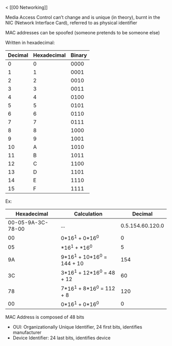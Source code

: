 < [[00 Networking]]

Media Access Control can’t change and is unique (in theory), burnt in the NIC (Network Interface Card), referred to as physical identifier

MAC addresses can be spoofed (someone pretends to be someone else)

Written in hexadecimal:

| Decimal | Hexadecimal | Binary |
| ------- | ----------- | ------ |
| 0       | 0           | 0000   |
| 1       | 1           | 0001   |
| 2       | 2           | 0010   |
| 3       | 3           | 0011   |
| 4       | 4           | 0100   |
| 5       | 5           | 0101   |
| 6       | 6           | 0110   |
| 7       | 7           | 0111   |
| 8       | 8           | 1000   |
| 9       | 9           | 1001   |
| 10      | A           | 1010   |
| 11      | B           | 1011   |
| 12      | C           | 1100   |
| 13      | D           | 1101   |
| 14      | E           | 1110   |
| 15      | F           | 1111   |
Ex: 

| Hexadecimal       | Calculation                       | Decimal          |
| ----------------- | --------------------------------- | ---------------- |
| 00-05-9A-3C-78-00 | ...                               | 0.5.154.60.120.0 |
| 00                | 0\*$16^1$ + 0\*$16^0$             | 0                |
| 05                | \*$16^1$ + \*$16^0$               | 5                |
| 9A                | 9\*$16^1$ + 10\*$16^0$ = 144 + 10 | 154              |
| 3C                | 3\*$16^1$ + 12\*$16^0$ = 48 + 12  | 60               |
| 78                | 7\*$16^1$ + 8\*$16^0$ = 112 + 8   | 120              |
| 00                | 0\*$16^1$ + 0\*$16^0$             | 0                |

MAC Address is composed of 48 bits
- OUI: Organizationally Unique Identifier, 24 first bits, identifies manufacturer
- Device Identifier: 24 last bits, identifies device
